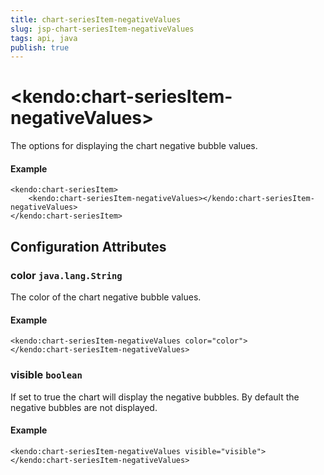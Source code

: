 ```yaml
---
title: chart-seriesItem-negativeValues
slug: jsp-chart-seriesItem-negativeValues
tags: api, java
publish: true
---
```


# \<kendo:chart-seriesItem-negativeValues\>

The options for displaying the chart negative bubble values.

#### Example
    <kendo:chart-seriesItem>
        <kendo:chart-seriesItem-negativeValues></kendo:chart-seriesItem-negativeValues>
    </kendo:chart-seriesItem>

## Configuration Attributes

### color `java.lang.String`

The color of the chart negative bubble values.

#### Example
    <kendo:chart-seriesItem-negativeValues color="color">
    </kendo:chart-seriesItem-negativeValues>

### visible `boolean`

If set to true the chart will display the negative bubbles. By default the negative bubbles are not displayed.

#### Example
    <kendo:chart-seriesItem-negativeValues visible="visible">
    </kendo:chart-seriesItem-negativeValues>

